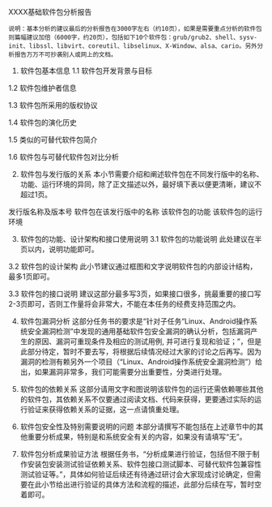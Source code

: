XXXX基础软件包分析报告

	说明：基本分析的建议最后的分析报告在3000字左右（约10页），如果是需要重点分析的软件包则篇幅建议加倍（6000字，约20页），包括如下10个软件包：grub/grub2、shell、sysv-init、libssl、libvirt、coreutil、libselinux、X-Window、alsa、cario。另外分析报告万万不可抄袭别人或网上的文档。
1. 软件包基本信息
1.1 软件包开发背景与目标
	
1.2 软件包维护者信息
	
1.3 软件包所采用的版权协议
	
1.4 软件包的演化历史
	
1.5 类似的可替代软件包简介
	
1.6 软件包与可替代软件包对比分析
	
2. 软件包与发行版的关系
	本小节需要介绍和阐述软件包在不同发行版中的名称、功能、运行环境的异同，除了正文描述以外，最好填下表以便更清晰，建议不超过1页。
	
发行版名称及版本号	软件包在该发行版中的名称	该软件包的功能	该软件包的运行环境
			
			
			
			
	
3. 软件包的功能、设计架构和接口使用说明
3.1 软件包的功能说明
	此处建议在半页以内，说明功能即可。
	
3.2 软件包的设计架构
	此小节建议通过框图和文字说明软件包的内部设计结构，最多1页即可。
	
3.3 软件包的接口说明
	建议这部分最多写3页，如果接口很多，挑最重要的接口写2-3页即可，否则工作量将会非常大，不能在本任务的经费支持范围之内。
	
4. 软件包漏洞分析
	这部分任务书的要求是“针对子任务“Linux、Android操作系统安全漏洞检测”中发现的通用基础软件包安全漏洞的确认分析，包括漏洞产生的原因、漏洞可重现条件及相应的测试用例, 并可进行复现和验证；”，但是此部分待定，暂时不要去写，将根据后续情况经过大家的讨论之后再写。因为漏洞的检测有赖另外一个项目（“Linux、Android操作系统安全漏洞检测”）给出，如果漏洞非常多，我们可能需要分出重要性，分类进行处理。
	
5. 软件包的依赖关系
	这部分请用文字和图说明该软件包的运行还需依赖哪些其他的软件包，其依赖关系不仅要通过阅读文档、代码来获得，更要通过实际的运行验证来获得依赖关系的证据，这一点请慎重处理。
	
6. 软件包安全性及特别需要说明的问题
	本部分请撰写不能包括在上述章节中的其他重要分析成果，特别是和系统安全有关的内容，如果没有请填写“无”。
	
7. 软件包分析成果验证方法
	根据任务书，“分析成果进行验证，包括但不限于制作安装包安装测试验证依赖关系、软件包接口测试脚本、可替代软件包兼容性测试验证等。”，具体如何验证后续还有待通过研讨会大家现成讨论确定，但需要在此小节给出进行验证的具体方法和流程的描述，此部分后续在写，暂时空着即可。
	
